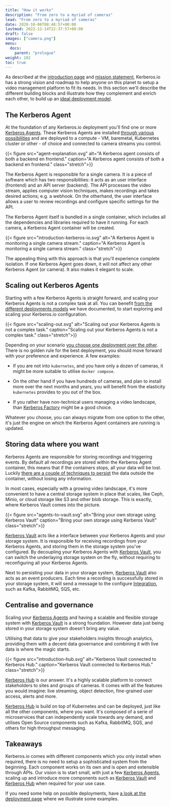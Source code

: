 ```yaml
---
title: "How it works"
description: "From zero to a myriad of cameras"
lead: "From zero to a myriad of cameras"
date: 2020-10-06T08:48:57+00:00
lastmod: 2022-12-14T22:37:57+00:00
draft: false
images: ["camera.png"]
menu:
  docs:
    parent: "prologue"
weight: 102
toc: true
---
```


As described at the [introduction page](/) and [mission statement](/prologue/mission/), Kerberos.io has a strong vision and roadmap to help anyone on this planet to setup a video management platform to fit its needs. In this section we'll describe the different building blocks and illustrate how they complement and enrich each other, to build up an [ideal deployment model](/prologue/deployments/).

## The Kerberos Agent

At the foundation of any Kerberos.io deployment you'll find one or more [Kerberos Agents](/agent/first-things-first/). These Kerberos Agents are installed [through various possibilities](https://github.com/kerberos-io/agent#how-to-run-and-deploy-a-kerberos-agent) and are deployed to a compute - VM, baremetal, Kubernetes cluster or other - of choice and connected to camera streams you control.

{{< figure src="agent-explanation.svg" alt="A Kerberos agent consists of both a backend en frontend." caption="A Kerberos agent consists of both a backend en frontend." class="stretch">}}

The Kerberos Agent is responsible for a single camera. It is a piece of software which has two responsibilities: it acts as an user interface (frontend) and an API server (backend). The API processes the video stream, applies computer vision techniques, makes recordings and takes desired actions; e.g. a webhook. On the otherhand, the user interface allows a user to review recordings and configure specific settings for the API.

The Kerberos Agent itself is bundled in a single container, which includes all the dependencies and libraries required to have it running. For each camera, a Kerberos Agent container will be created.

{{< figure src="introduction-kerberos-io.svg" alt="A Kerberos Agent is monitoring a single camera stream." caption="A Kerberos Agent is monitoring a single camera stream." class="stretch">}}

The appealing thing with this approach is that you'll experience complete isolation. If one Kerberos Agent goes down, it will not affect any other Kerberos Agent (or camera). It also makes it elegant to scale.

## Scaling out Kerberos Agents

Starting with a few Kerberos Agents is straight forward, and scaling your Kerberos Agents is not a complex task at all. You can benefit [from the different deployments models](https://github.com/kerberos-io/agent#how-to-run-and-deploy-a-kerberos-agent) we have documented, to start exploring and scaling your Kerberos.io configuration.

{{< figure src="scaling-out.svg" alt="Scaling out your Kerberos Agents is not a complex task." caption="Scaling out your Kerberos Agents is not a complex task." class="stretch">}}

Depending on your scenario [you choose one deployment over the other](https://github.com/kerberos-io/agent#how-to-run-and-deploy-a-kerberos-agent). There is no golden rule for the best deployment, you should move forward with your preference and experience. A few examples:

- If you are not into `kubernetes`, and you have only a dozen of cameras, it might be more suitable to utilise `docker compose`.

- On the other hand if you have hundreds of cameras, and plan to install more over the next months and years, you will benefit from the elasticity `kubernetes` provides to you out of the box.

- If you rather have non-technical users managing a video landscape, than [Kerberos Factory](/factory/first-things-first/) might be a good choice.

Whatever you choose, you can always migrate from one option to the other, it's just the engine on which the Kerberos Agent containers are running is updated.

## Storing data where you want

Kerberos Agents are responsible for storing recordings and triggering events. By default all recordings are stored within the Kerberos Agent container, this means that if the containers stops, all your data will be lost. Luckily [there are a couple of techniques to persist](https://github.com/kerberos-io/agent#configure-and-persist-with-volume-mounts) the data outside the container, without losing any information.

In most cases, especially with a growing video landscape, it's more convenient to have a central storage system in place that scales, like Ceph, Minio, or cloud storage like S3 and other blob storage. This is exactly, where Kerberos Vault comes into the picture.

{{< figure src="agents-to-vault.svg" alt="Bring your own storage using Kerberos Vault" caption="Bring your own storage using Kerberos Vault" class="stretch">}}

[Kerberos Vault](/vault/first-things-first/) acts like a interface between your Kerberos Agents and your storage system. It is responsible for receiving recordings from your Kerberos Agents, and storing them in the storage system you've configured. By decoupling your Kerberos Agents with [Kerberos Vault](/vault/first-things-first/), you can switch the underlaying storage system on the fly, without requiring to reconfiguring all your Kerberos Agents.

Next to persisting your data in your storage system, [Kerberos Vault](/vault/first-things-first/) also acts as an event producers. Each time a recording is successfully stored in your storage system, it will send a message to the configure [Integration](/vault/integrations/), such as Kafka, RabbitMQ, SQS, etc.

## Centralise and governance

Scaling your [Kerberos Agents](/agent/first-things-first/) and having a scalable and flexible storage system with [Kerberos Vault](/vault/first-things-first/) is a strong foundation. However data just being stored in your storage system doesn't bring any value.

Utilising that data to give your stakeholders insights through analytics, providing them with a decent data governance and combining it with live data is where the magic starts.

{{< figure src="introduction-hub.svg" alt="Kerberos Vault connected to Kerberos Hub." caption="Kerberos Vault connected to Kerberos Hub." class="stretch">}}

[Kerberos Hub](/hub/first-things-first/) is our answer. It's a highly scalable platform to connect stakeholders to sites and groups of cameras. It comes with all the features you would imagine: live streaming, object detection, fine-grained user access, alerts and more.

[Kerberos Hub](/hub/first-things-first/) is build on top of Kubernetes and can be deployed, just like all the other components, where you want. It's composed of a serie of microservices that can independently scale towards any demand, and utilises Open Source components such as Kafka, RabbitMQ, SQS, and others for high throughput messaging.

## Takeaways

Kerberos.io comes with different components which you only install when required, there is no need to setup a sophisticated system from the beginning. Each component works on its own and is open and extensible through APIs. Our vision is to start small, with just a few [Kerberos Agents](/agent/first-things-first/), scaling up and introduce more components such as [Kerberos Vault](/vault/first-things-first/) and [Kerberos Hub](/hub/first-things-first/) when required for your use case.

If you need some help on possible deployments, have [a look at the deployment page](/prologue/deployments/) where we illustrate some examples.
